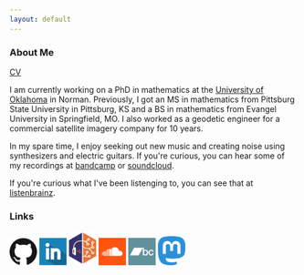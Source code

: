 ```yaml
---
layout: default
---
```


### About Me

[CV](https://drive.google.com/file/d/1GteexAMUcl4p-Qd1MuFYPjpGtCoITJp4/view?usp=sharing)

I am currently working on a PhD in mathematics at the [University of Oklahoma](http://math.ou.edu/) in Norman. Previously, I got an MS in mathematics from Pittsburg State University in Pittsburg, KS and a BS in mathematics from Evangel University in Springfield, MO. I also worked as a geodetic engineer for a commercial satellite imagery company for 10 years.

In my spare time, I enjoy seeking out new music and creating noise using synthesizers and electric guitars. If you're curious, you can hear some of my recordings at [bandcamp](https://whistlingkitty.bandcamp.com) or [soundcloud](https://soundcloud.com/whistlingkitty).

If you're curious what I've been listenging to, you can see that at [listenbrainz](https://listenbrainz.org/user/whistlingkitty/stats/).

### Links

<a href="https://github.com/jebeyer"><img src="./assets/GitHub-Mark-120px-plus.png" alt="GitHub" width="48"/></a>
<a href="https://www.linkedin.com/in/james-beyer-72558767"><img src="./assets/linkedin-icon-512.png" alt="LinkedIn" width="48"/></a>
<a href="https://listenbrainz.org/user/whistlingkitty/"><img src="./assets/ListenBrainz_Logo.png" alt="ListenBrainz" width="48"/></a>
<a href="https://soundcloud.com/whistlingkitty"><img src="./assets/soundcloud-icon.png" alt="Soundcloud" width="48"/></a>
<a href="https://whistlingkitty.bandcamp.com"><img src="./assets/bandcamp-button-square-green-512.png" alt="Bandcamp" width="48"/></a>
<a rel="me" href="https://mathstodon.xyz/@jebeyer"><img src="./assets/mastodon_logo.svg" alt="Mastodon" width="48"/></a>

